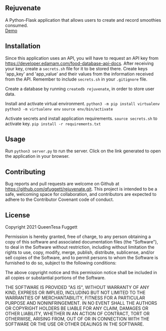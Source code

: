 ## Rejuvenate
A Python-Flask application that allows users to create and record smoothies consumed.<br />
<a href="https://drive.google.com/file/d/18z7fruHwOOtbA5_rn53h-Dv464UxpWrR/view?usp=sharing">Demo</a>

## Installation
Since this application uses an API, you will have to request an API key from https://developer.edamam.com/food-database-api-docs.
After receiving your key, create a `secrets.sh` file for it to be stored there. 
Create keys 'app_key' and 'app_value' and their values from the information received from the API.
Remember to include `secrets.sh` in your `.gitignore` file.

Create a database by running `createdb rejuvenate`, in order to store user data.

Install and activate virtual environment.
`python3 -m pip install virtualenv`
`python3 -m virtualenv env`
`source env/bin/activate`

Activate secrets and install application requirements.
`source secrets.sh` to activate key.
`pip install -r requirements.txt`

## Usage
Run `python3 server.py` to run the server. Click on the link generated to open the application in your browser.

## Contributing
Bug reports and pull requests are welcome on Github at https://github.com/qfuggett/rejuvenate.git. This project is intended to be a safe, welcoming space for collaboration, and contributors are expected to adhere to the Contributor Covenant code of conduct.

## License
Copyright 2021 QueenTesa Fuggett

Permission is hereby granted, free of charge, to any person obtaining a copy of this software and associated documentation files (the "Software"), to deal in the Software without restriction, including without limitation the rights to use, copy, modify, merge, publish, distribute, sublicense, and/or sell copies of the Software, and to permit persons to whom the Software is furnished to do so, subject to the following conditions:

The above copyright notice and this permission notice shall be included in all copies or substantial portions of the Software.

THE SOFTWARE IS PROVIDED "AS IS", WITHOUT WARRANTY OF ANY KIND, EXPRESS OR IMPLIED, INCLUDING BUT NOT LIMITED TO THE WARRANTIES OF MERCHANTABILITY, FITNESS FOR A PARTICULAR PURPOSE AND NONINFRINGEMENT. IN NO EVENT SHALL THE AUTHORS OR COPYRIGHT HOLDERS BE LIABLE FOR ANY CLAIM, DAMAGES OR OTHER LIABILITY, WHETHER IN AN ACTION OF CONTRACT, TORT OR OTHERWISE, ARISING FROM, OUT OF OR IN CONNECTION WITH THE SOFTWARE OR THE USE OR OTHER DEALINGS IN THE SOFTWARE.
